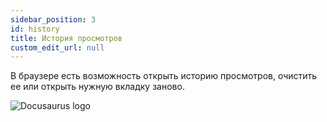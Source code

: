 ```yaml
---
sidebar_position: 3
id: history
title: История просмотров
custom_edit_url: null
---
```


В браузере есть возможность открыть историю просмотров, очистить ее или открыть нужную вкладку заново.

![Docusaurus logo](/img/rus/history/history-1.png)